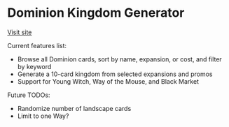 # Dominion Kingdom Generator

[Visit site](https://ethansaxenian.github.io/dominion-kingdom-generator/)

Current features list:
- Browse all Dominion cards, sort by name, expansion, or cost, and filter by keyword
- Generate a 10-card kingdom from selected expansions and promos
- Support for Young Witch, Way of the Mouse, and Black Market

Future TODOs:
- Randomize number of landscape cards
- Limit to one Way?
